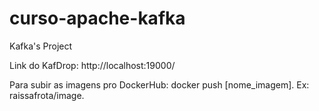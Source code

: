 # curso-apache-kafka
Kafka's Project

Link do KafDrop: http://localhost:19000/

Para subir as imagens pro DockerHub: docker push [nome_imagem]. Ex: raissafrota/image.

